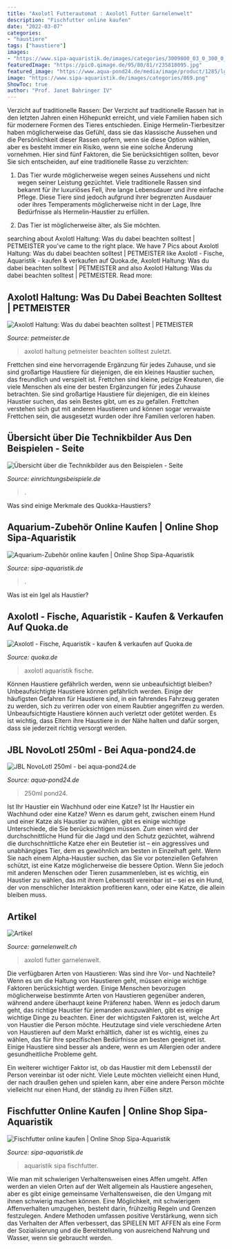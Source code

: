 ```yaml
---
title: "Axolotl Futterautomat : Axolotl Futter Garnelenwelt"
description: "Fischfutter online kaufen"
date: "2022-03-07"
categories:
- "haustiere"
tags: ["haustiere"]
images:
- "https://www.sipa-aquaristik.de/images/categories/3009800_03_0_300_0_02222 - Kopie.jpg"
featuredImage: "https://pic0.qimage.de/95/80/81/r235818095.jpg"
featured_image: "https://www.aqua-pond24.de/media/image/product/1285/lg/jbl-novolotl-250ml.jpg"
image: "https://www.sipa-aquaristik.de/images/categories/869.png"
ShowToc: true
author: "Prof. Janet Bahringer IV"
---
```



Verzicht auf traditionelle Rassen:
Der Verzicht auf traditionelle Rassen hat in den letzten Jahren einen Höhepunkt erreicht, und viele Familien haben sich für modernere Formen des Tieres entschieden. Einige Hermelin-Tierbesitzer haben möglicherweise das Gefühl, dass sie das klassische Aussehen und die Persönlichkeit dieser Rassen opfern, wenn sie diese Option wählen, aber es besteht immer ein Risiko, wenn sie eine solche Änderung vornehmen. Hier sind fünf Faktoren, die Sie berücksichtigen sollten, bevor Sie sich entscheiden, auf eine traditionelle Rasse zu verzichten:
1. Das Tier wurde möglicherweise wegen seines Aussehens und nicht wegen seiner Leistung gezüchtet. Viele traditionelle Rassen sind bekannt für ihr luxuriöses Fell, ihre lange Lebensdauer und ihre einfache Pflege. Diese Tiere sind jedoch aufgrund ihrer begrenzten Ausdauer oder ihres Temperaments möglicherweise nicht in der Lage, Ihre Bedürfnisse als Hermelin-Haustier zu erfüllen.

2. Das Tier ist möglicherweise älter, als Sie möchten.

	

		
searching about Axolotl Haltung: Was du dabei beachten solltest | PETMEISTER you've came to the right place. We have 7 Pics about Axolotl Haltung: Was du dabei beachten solltest | PETMEISTER like Axolotl - Fische, Aquaristik - kaufen &amp; verkaufen auf Quoka.de, Axolotl Haltung: Was du dabei beachten solltest | PETMEISTER and also Axolotl Haltung: Was du dabei beachten solltest | PETMEISTER. Read more:
		
    
## Axolotl Haltung: Was Du Dabei Beachten Solltest | PETMEISTER

<img loading=lazy src="https://www.petmeister.de/wp-content/uploads/2021/06/karlo-vega-16_gBi18-T0-unsplash-scaled-e1622666130101.jpg" onerror="this.onerror=null;this.src='https://tse2.mm.bing.net/th?id=OIP.ab6i3N7RYkIqKoICvtJduwHaEc&amp;pid=15.1';" alt="Axolotl Haltung: Was du dabei beachten solltest | PETMEISTER">

_Source: petmeister.de_

>axolotl haltung petmeister beachten solltest zuletzt. 

	

Frettchen sind eine hervorragende Ergänzung für jedes Zuhause, und sie sind großartige Haustiere für diejenigen, die ein kleines Haustier suchen, das freundlich und verspielt ist.
Frettchen sind kleine, pelzige Kreaturen, die viele Menschen als eine der besten Ergänzungen für jedes Zuhause betrachten. Sie sind großartige Haustiere für diejenigen, die ein kleines Haustier suchen, das sein Bestes gibt, um es zu gefallen. Frettchen verstehen sich gut mit anderen Haustieren und können sogar verwaiste Frettchen sein, die ausgesetzt wurden oder ihre Familien verloren haben.

    
## Übersicht über Die Technikbilder Aus Den Beispielen - Seite

<img loading=lazy src="https://www.einrichtungsbeispiele.de/images_29277/h1080_w1920/bodengrund--jbl-manado-koernung-0-5-2mm-60kg__73e9d154093ee9dbb8bbcedf83cec485.jpg" onerror="this.onerror=null;this.src='https://tse2.mm.bing.net/th?id=OIP.XEaE8vDwgyHnhqxWiiE5RQHaFj&amp;pid=15.1';" alt="Übersicht über die Technikbilder aus den Beispielen - Seite">

_Source: einrichtungsbeispiele.de_

>. 

	

Was sind einige Merkmale des Quokka-Haustiers?

    
## Aquarium-Zubehör Online Kaufen | Online Shop Sipa-Aquaristik

<img loading=lazy src="https://www.sipa-aquaristik.de/images/categories/869.png" onerror="this.onerror=null;this.src='https://tse3.mm.bing.net/th?id=OIP.evEftzoSQ1QW0Y03lvMkuAAAAA&amp;pid=15.1';" alt="Aquarium-Zubehör online kaufen | Online Shop Sipa-Aquaristik">

_Source: sipa-aquaristik.de_

>. 

	

Was ist ein Igel als Haustier?

    
## Axolotl - Fische, Aquaristik - Kaufen &amp; Verkaufen Auf Quoka.de

<img loading=lazy src="https://pic0.qimage.de/95/80/81/r235818095.jpg" onerror="this.onerror=null;this.src='https://tse3.mm.bing.net/th?id=OIP.PHvWe24uODaoTuoiWmep_wAAAA&amp;pid=15.1';" alt="Axolotl - Fische, Aquaristik - kaufen &amp; verkaufen auf Quoka.de">

_Source: quoka.de_

>axolotl aquaristik fische. 

	

Können Haustiere gefährlich werden, wenn sie unbeaufsichtigt bleiben?
Unbeaufsichtigte Haustiere können gefährlich werden. Einige der häufigsten Gefahren für Haustiere sind, in ein fahrendes Fahrzeug geraten zu werden, sich zu verirren oder von einem Raubtier angegriffen zu werden. Unbeaufsichtigte Haustiere können auch verletzt oder getötet werden. Es ist wichtig, dass Eltern ihre Haustiere in der Nähe halten und dafür sorgen, dass sie jederzeit richtig versorgt werden.

    
## JBL NovoLotl 250ml - Bei Aqua-pond24.de

<img loading=lazy src="https://www.aqua-pond24.de/media/image/product/1285/lg/jbl-novolotl-250ml.jpg" onerror="this.onerror=null;this.src='https://tse2.mm.bing.net/th?id=OIP.pXP7Cx7dOlbtOlK1MWdvCgHaHa&amp;pid=15.1';" alt="JBL NovoLotl 250ml - bei aqua-pond24.de">

_Source: aqua-pond24.de_

>250ml pond24. 

	

Ist Ihr Haustier ein Wachhund oder eine Katze?
Ist Ihr Haustier ein Wachhund oder eine Katze?
Wenn es darum geht, zwischen einem Hund und einer Katze als Haustier zu wählen, gibt es einige wichtige Unterschiede, die Sie berücksichtigen müssen. Zum einen wird der durchschnittliche Hund für die Jagd und den Schutz gezüchtet, während die durchschnittliche Katze eher ein Beutetier ist – ein aggressives und unabhängiges Tier, dem es gewöhnlich am besten in Einzelhaft geht. Wenn Sie nach einem Alpha-Haustier suchen, das Sie vor potenziellen Gefahren schützt, ist eine Katze möglicherweise die bessere Option. Wenn Sie jedoch mit anderen Menschen oder Tieren zusammenleben, ist es wichtig, ein Haustier zu wählen, das mit ihrem Lebensstil vereinbar ist – sei es ein Hund, der von menschlicher Interaktion profitieren kann, oder eine Katze, die allein bleiben muss.

    
## Artikel

<img loading=lazy src="http://www.garnelenwelt.ch/shop/images/067101.jpg" onerror="this.onerror=null;this.src='https://tse3.mm.bing.net/th?id=OIP.GuDDzF_nc-Ko2yG7MCy9XwHaLH&amp;pid=15.1';" alt="Artikel">

_Source: garnelenwelt.ch_

>axolotl futter garnelenwelt. 

	

Die verfügbaren Arten von Haustieren: Was sind ihre Vor- und Nachteile?
Wenn es um die Haltung von Haustieren geht, müssen einige wichtige Faktoren berücksichtigt werden. Einige Menschen bevorzugen möglicherweise bestimmte Arten von Haustieren gegenüber anderen, während andere überhaupt keine Präferenz haben. Wenn es jedoch darum geht, das richtige Haustier für jemanden auszuwählen, gibt es einige wichtige Dinge zu beachten.
Einer der wichtigsten Faktoren ist, welche Art von Haustier die Person möchte. Heutzutage sind viele verschiedene Arten von Haustieren auf dem Markt erhältlich, daher ist es wichtig, eines zu wählen, das für Ihre spezifischen Bedürfnisse am besten geeignet ist. Einige Haustiere sind besser als andere, wenn es um Allergien oder andere gesundheitliche Probleme geht.

Ein weiterer wichtiger Faktor ist, ob das Haustier mit dem Lebensstil der Person vereinbar ist oder nicht. Viele Leute möchten vielleicht einen Hund, der nach draußen gehen und spielen kann, aber eine andere Person möchte vielleicht nur einen Hund, der ständig zu ihren Füßen sitzt.

    
## Fischfutter Online Kaufen | Online Shop Sipa-Aquaristik

<img loading=lazy src="https://www.sipa-aquaristik.de/images/categories/3009800_03_0_300_0_02222 - Kopie.jpg" onerror="this.onerror=null;this.src='https://tse3.mm.bing.net/th?id=OIP.xcHeJTBdNRFOvH0rUTlQEAAAAA&amp;pid=15.1';" alt="Fischfutter online kaufen | Online Shop Sipa-Aquaristik">

_Source: sipa-aquaristik.de_

>aquaristik sipa fischfutter. 

	

Wie man mit schwierigen Verhaltensweisen eines Affen umgeht.
Affen werden an vielen Orten auf der Welt allgemein als Haustiere angesehen, aber es gibt einige gemeinsame Verhaltensweisen, die den Umgang mit ihnen schwierig machen können. Eine Möglichkeit, mit schwierigem Affenverhalten umzugehen, besteht darin, frühzeitig Regeln und Grenzen festzulegen. Andere Methoden umfassen positive Verstärkung, wenn sich das Verhalten der Affen verbessert, das SPIELEN MIT AFFEN als eine Form der Sozialisierung und die Bereitstellung von ausreichend Nahrung und Wasser, wenn sie gebraucht werden.

